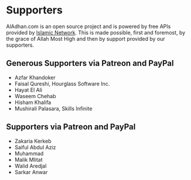 # Supporters

AlAdhan.com is an open source project and is powered by free APIs provided by [Islamic Network](https://islamic.network). This is made possible, first and foremost, by the grace of Allah Most High and then by support provided by our supporters.

## Generous Supporters via Patreon and PayPal
* Azfar Khandoker
* Faisal Qureshi, Hourglass Software Inc.
* Hayat El Ali
* Waseem Chehab
* Hisham Khalifa
* Mushirali Palasara, Skills Infinite

## Supporters via Patreon and PayPal
* Zakaria Kerkeb
* Saiful Abdul Aziz
* Muhammad
* Malik Mlitat
* Walid Aredjal
* Sarkar Anwar
